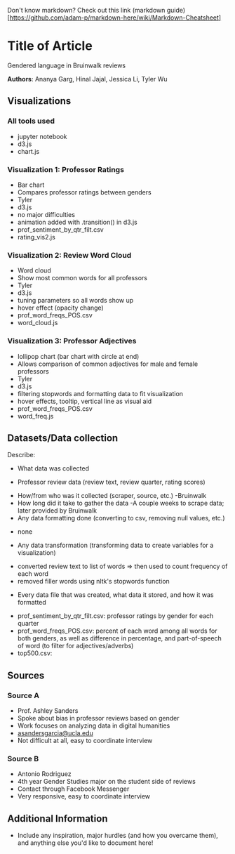 Don't know markdown? Check out this link (markdown guide)[https://github.com/adam-p/markdown-here/wiki/Markdown-Cheatsheet]

# Title of Article
Gendered language in Bruinwalk reviews

**Authors**: Ananya Garg, Hinal Jajal, Jessica Li, Tyler Wu

## Visualizations

### All tools used

* jupyter notebook
* d3.js
* chart.js

### Visualization 1: Professor Ratings

* Bar chart
* Compares professor ratings between genders
* Tyler
* d3.js
* no major difficulties
* animation added with .transition() in d3.js
* prof_sentiment_by_qtr_filt.csv
* rating_vis2.js

### Visualization 2: Review Word Cloud

* Word cloud
* Show most common words for all professors
* Tyler
* d3.js
* tuning parameters so all words show up
* hover effect (opacity change)
* prof_word_freqs_POS.csv
* word_cloud.js

### Visualization 3: Professor Adjectives

* lollipop chart (bar chart with circle at end)
* Allows comparison of common adjectives for male and female professors
* Tyler
* d3.js
* filtering stopwords and formatting data to fit visualization
* hover effects, tooltip, vertical line as visual aid
* prof_word_freqs_POS.csv
* word_freq.js

## Datasets/Data collection

Describe:

* What data was collected
- Professor review data (review text, review quarter, rating scores)
* How/from who was it collected (scraper, source, etc.)
-Bruinwalk
* How long did it take to gather the data
-A couple weeks to scrape data; later provided by Bruinwalk
* Any data formatting done (converting to csv, removing null values, etc.)
- none
* Any data transformation (transforming data to create variables for a visualization)
- converted review text to list of words => then used to count frequency of each word
- removed filler words using nltk's stopwords function
* Every data file that was created, what data it stored, and how it was formatted
- prof_sentiment_by_qtr_filt.csv: professor ratings by gender for each quarter
- prof_word_freqs_POS.csv: percent of each word among all words for both genders, as well as difference in percentage, and part-of-speech of word (to filter for adjectives/adverbs)
- top500.csv: 

## Sources

### Source A

* Prof. Ashley Sanders
* Spoke about bias in professor reviews based on gender
* Work focuses on analyzing data in digital humanities
* asandersgarcia@ucla.edu
* Not difficult at all, easy to coordinate interview

### Source B 

 * Antonio Rodriguez 
 * 4th year Gender Studies major on the student side of reviews
 * Contact through Facebook Messenger
 * Very responsive, easy to coordinate interview

## Additional Information

* Include any inspiration, major hurdles (and how you overcame them), and anything else you'd like to document here!
